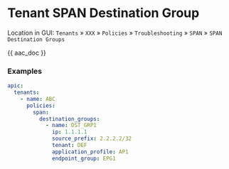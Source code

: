# Tenant SPAN Destination Group

Location in GUI:
`Tenants` » `XXX` » `Policies` » `Troubleshooting` » `SPAN` » `SPAN Destination Groups`

{{ aac_doc }}

### Examples

```yaml
apic:
  tenants:
    - name: ABC
      policies:
        span:
          destination_groups:
            - name: DST_GRP1
              ip: 1.1.1.1
              source_prefix: 2.2.2.2/32
              tenant: DEF
              application_profile: AP1
              endpoint_group: EPG1
```
